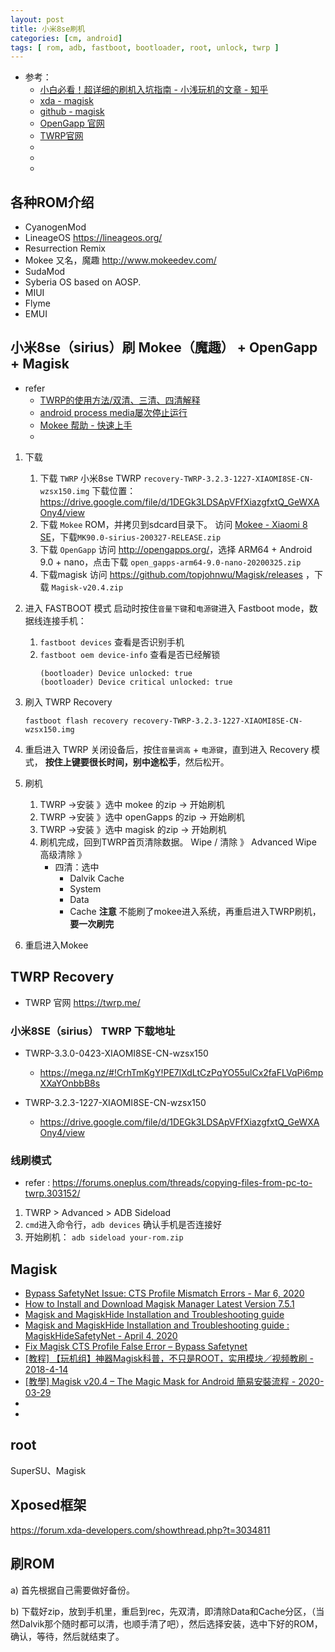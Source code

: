 ```yaml
---
layout: post
title: 小米8se刷机
categories: [cm, android]
tags: [ rom, adb, fastboot, bootloader, root, unlock, twrp ]
---
```


* 参考： 
  * [小白必看！超详细的刷机入坑指南 - 小浅玩机的文章 - 知乎](https://zhuanlan.zhihu.com/p/34700432)
  * [xda - magisk](https://forum.xda-developers.com/apps/magisk/official-magisk-v7-universal-systemless-t3473445)
  * [github - magisk](https://github.com/topjohnwu/Magisk)
  * [OpenGapp 官网](http://opengapps.org/)
  * [TWRP官网](https://twrp.me/)
  * []()
  * []()
  * []()



## 各种ROM介绍

* CyanogenMod
* LineageOS
  <https://lineageos.org/>
* Resurrection Remix
* Mokee
  又名，魔趣 <http://www.mokeedev.com/>
* SudaMod
* Syberia OS based on AOSP.
* MIUI
* Flyme
* EMUI

## 小米8se（sirius）刷 Mokee（魔趣） + OpenGapp + Magisk

* refer
  * [TWRP的使用方法/双清、三清、四清解释](https://blog.csdn.net/DXCyber409/article/details/80674946)
  * [android process media屡次停止运行](https://bbs.mokeedev.com/t/topic/16214)
  * [Mokee 帮助 - 快速上手](https://www.mokeedev.com/en/guide/getting_started.html#%E9%80%9A%E8%BF%87-fastboot-%E5%AE%89%E8%A3%85-recovery)
  * []()


1. 下载   
    1. 下载 `TWRP`
        小米8se TWRP  `recovery-TWRP-3.2.3-1227-XIAOMI8SE-CN-wzsx150.img` 下载位置：
        <https://drive.google.com/file/d/1DEGk3LDSApVFfXiazgfxtQ_GeWXAOny4/view>
    1. 下载 `Mokee` ROM，并拷贝到sdcard目录下。
        访问 [Mokee - Xiaomi 8 SE](https://download.mokeedev.com/sirius.html)，下载`MK90.0-sirius-200327-RELEASE.zip`
    1. 下载 `OpenGapp`
         访问 <http://opengapps.org/>，选择 ARM64 + Android 9.0 + nano，点击下载 `open_gapps-arm64-9.0-nano-20200325.zip`
    1. 下载magisk
        访问 <https://github.com/topjohnwu/Magisk/releases> ，下载 `Magisk-v20.4.zip`

1. 进入 FASTBOOT 模式
    启动时按住`音量下键`和`电源键`进入 Fastboot mode，数据线连接手机：
    1. `fastboot devices`  查看是否识别手机
    1. `fastboot oem device-info` 查看是否已经解锁
        ~~~
        (bootloader) Device unlocked: true
        (bootloader) Device critical unlocked: true
        ~~~

1. 刷入 TWRP Recovery
    ~~~
    fastboot flash recovery recovery-TWRP-3.2.3-1227-XIAOMI8SE-CN-wzsx150.img
    ~~~

1. 重启进入 TWRP
    关闭设备后，按住`音量调高` + `电源键`，直到进入 Recovery 模式，
    **按住上键要很长时间，别中途松手**，然后松开。

1. 刷机
    1. TWRP -\>安装 》选中 mokee 的zip -\> 开始刷机
    1. TWRP -\>安装 》选中 openGapps 的zip -\> 开始刷机
    1. TWRP -\>安装 》选中 magisk 的zip -\> 开始刷机
    1. 刷机完成，回到TWRP首页清除数据。
        Wipe / 清除 》 Advanced Wipe 高级清除 》
        * 四清：选中
          * Dalvik Cache
          * System
          * Data
          * Cache
    **注意** 不能刷了mokee进入系统，再重启进入TWRP刷机，**要一次刷完**

1. 重启进入Mokee








## TWRP Recovery

* TWRP 官网 <https://twrp.me/>

### 小米8SE（sirius） TWRP 下载地址

* TWRP-3.3.0-0423-XIAOMI8SE-CN-wzsx150
  * <https://mega.nz/#!CrhTmKgY!PE7lXdLtCzPqYO55ulCx2faFLVqPi6mpXXaYOnbbB8s>

* TWRP-3.2.3-1227-XIAOMI8SE-CN-wzsx150
  * <https://drive.google.com/file/d/1DEGk3LDSApVFfXiazgfxtQ_GeWXAOny4/view>




### 线刷模式

* refer : <https://forums.oneplus.com/threads/copying-files-from-pc-to-twrp.303152/>

1. TWRP > Advanced > ADB Sideload
1. `cmd`进入命令行，`adb devices` 确认手机是否连接好
1. 开始刷机： `adb sideload your-rom.zip`








## Magisk

* [Bypass SafetyNet Issue: CTS Profile Mismatch Errors -  Mar 6, 2020](https://magiskroot.net/bypass-safetynet-issue-cts/)
* [How to Install and Download Magisk Manager Latest Version 7.5.1](https://magiskroot.net/install-download-magisk-manager-latest/)
* [Magisk and MagiskHide Installation and Troubleshooting guide](https://www.didgeridoohan.com/magisk/HomePage)
* [Magisk and MagiskHide Installation and Troubleshooting guide : MagiskHideSafetyNet - April 4, 2020](https://www.didgeridoohan.com/magisk/MagiskHideSafetyNet)
* [Fix Magisk CTS Profile False Error – Bypass Safetynet](https://droidholic.com/fix-cts-profile-mismatch-errors/)
* [ [教程] 【玩机组】神器Magisk科普，不只是ROOT，实用模块／视频教刷  - 2018-4-14](https://www.oneplusbbs.com/thread-4077732-1.html)
* [[教學] Magisk v20.4 – The Magic Mask for Android 簡易安裝流程 - 2020-03-29](https://izaka.tw/android-magisk-installation-guide/)
* []()
* []()








## root

SuperSU、Magisk



## Xposed框架

<https://forum.xda-developers.com/showthread.php?t=3034811>




## 刷ROM

a) 首先根据自己需要做好备份。

b) 下载好zip，放到手机里，重启到rec，先双清，即清除Data和Cache分区，（当然Dalvik那个随时都可以清，也顺手清了吧），然后选择安装，选中下好的ROM，确认，等待，然后就结束了。







































